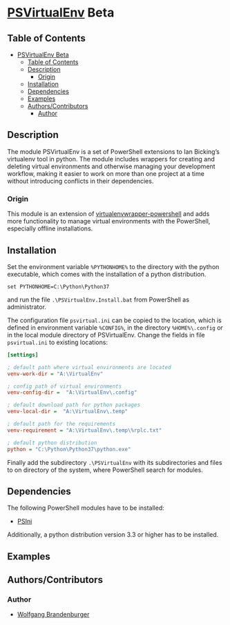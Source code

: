 # [PSVirtualEnv](https://github.com/wbrandenburger/PSVirtualEnv) Beta

## Table of Contents

- [PSVirtualEnv Beta](#PSVirtualEnv-Beta)
  - [Table of Contents](#Table-of-Contents)
  - [Description](#Description)
    - [Origin](#Origin)
  - [Installation](#Installation)
  - [Dependencies](#Dependencies)
  - [Examples](#Examples)
  - [Authors/Contributors](#AuthorsContributors)
    - [Author](#Author)

## Description

The module PSVirtualEnv is a set of PowerShell extensions to Ian Bicking’s virtualenv tool in python. The module includes wrappers for creating and deleting virtual environments and otherwise managing your development workflow, making it easier to work on more than one project at a time without introducing conflicts in their dependencies.

### Origin

This module is an extension of [virtualenvwrapper-powershell](https://github.com/regisf/virtualenvwrapper-powershell) and adds more functionality to manage virtual environments with the PowerShell, especially offline installations.

## Installation

Set the environment variable `%PYTHONHOME%` to the directory with the python executable, which comes with the installation of a python distribution.

```batch
set PYTHONHOME=C:\Python\Python37
```

and run the file `.\PSVirtualEnv.Install.bat` from PowerShell as administrator.

The configuration file `psvirtual.ini` can be copied to the location, which is defined in environment variable `%CONFIG%`, in the directory `%HOME%\.config` or in the local module directory of PSVirtualEnv. Change the fields in file `psvirtual.ini` to existing locations:

```ini
[settings]

; default path where virtual environments are located
venv-work-dir = "A:\VirtualEnv"

; config path of virtual environments
venv-config-dir =  "A:\VirtualEnv\.config"

; default download path for python packages
venv-local-dir =  "A:\VirtualEnv\.temp"

; default path for the requirements
venv-requirement = "A:\VirtualEnv\.temp\%rplc.txt"

; default python distribution
python = "C:\Python\Python37\python.exe"
```

Finally add the subdirectory `.\PSVirtualEnv` with its subdirectories and files to on directory of the system, where PowerShell search for modules.

## Dependencies

The following PowerShell modules have to be installed: 

 - [PSIni](https://github.com/wbrandenburger/PsIni)

Additionally, a python distribution version 3.3 or higher has to be installed.

## Examples

## Authors/Contributors

### Author

- [Wolfgang Brandenburger](https://github.com/wbrandenburger)

